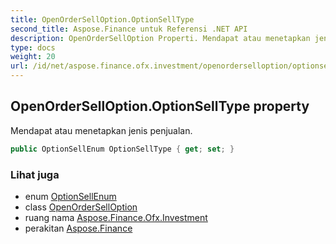```yaml
---
title: OpenOrderSellOption.OptionSellType
second_title: Aspose.Finance untuk Referensi .NET API
description: OpenOrderSellOption Properti. Mendapat atau menetapkan jenis penjualan.
type: docs
weight: 20
url: /id/net/aspose.finance.ofx.investment/openorderselloption/optionselltype/
---
```

## OpenOrderSellOption.OptionSellType property

Mendapat atau menetapkan jenis penjualan.

```csharp
public OptionSellEnum OptionSellType { get; set; }
```

### Lihat juga

* enum [OptionSellEnum](../../optionsellenum/)
* class [OpenOrderSellOption](../)
* ruang nama [Aspose.Finance.Ofx.Investment](../../openorderselloption/)
* perakitan [Aspose.Finance](../../../)


